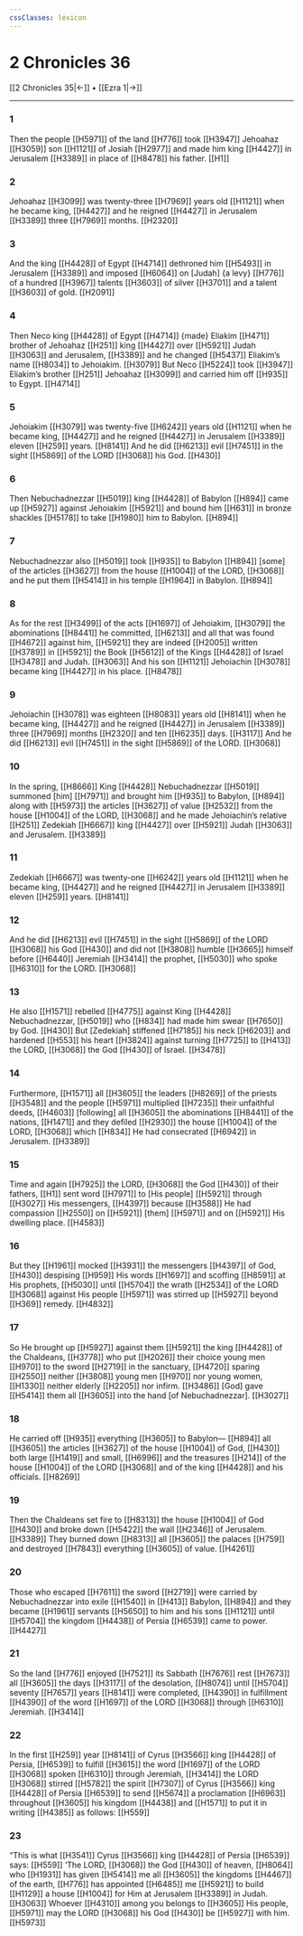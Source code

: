 ```yaml
---
cssClasses: lexicon
---
```


# 2 Chronicles 36

[[2 Chronicles 35|←]] • [[Ezra 1|→]]

---

### 1
Then the people [[H5971]] of the land [[H776]] took [[H3947]] Jehoahaz [[H3059]] son [[H1121]] of Josiah [[H2977]] and made him king [[H4427]] in Jerusalem [[H3389]] in place of [[H8478]] his father. [[H1]]

### 2
Jehoahaz [[H3099]] was twenty-three [[H7969]] years old [[H1121]] when he became king, [[H4427]] and he reigned [[H4427]] in Jerusalem [[H3389]] three [[H7969]] months. [[H2320]]

### 3
And the king [[H4428]] of Egypt [[H4714]] dethroned him [[H5493]] in Jerusalem [[H3389]] and imposed [[H6064]] on [Judah] {a levy} [[H776]] of a hundred [[H3967]] talents [[H3603]] of silver [[H3701]] and a talent [[H3603]] of gold. [[H2091]]

### 4
Then Neco king [[H4428]] of Egypt [[H4714]] {made} Eliakim [[H471]] brother of Jehoahaz [[H251]] king [[H4427]] over [[H5921]] Judah [[H3063]] and Jerusalem, [[H3389]] and he changed [[H5437]] Eliakim’s name [[H8034]] to Jehoiakim. [[H3079]] But Neco [[H5224]] took [[H3947]] Eliakim’s brother [[H251]] Jehoahaz [[H3099]] and carried him off [[H935]] to Egypt. [[H4714]]

### 5
Jehoiakim [[H3079]] was twenty-five [[H6242]] years old [[H1121]] when he became king, [[H4427]] and he reigned [[H4427]] in Jerusalem [[H3389]] eleven [[H259]] years. [[H8141]] And he did [[H6213]] evil [[H7451]] in the sight [[H5869]] of the LORD [[H3068]] his God. [[H430]]

### 6
Then Nebuchadnezzar [[H5019]] king [[H4428]] of Babylon [[H894]] came up [[H5927]] against Jehoiakim [[H5921]] and bound him [[H631]] in bronze shackles [[H5178]] to take [[H1980]] him to Babylon. [[H894]]

### 7
Nebuchadnezzar also [[H5019]] took [[H935]] to Babylon [[H894]] [some] of the articles [[H3627]] from the house [[H1004]] of the LORD, [[H3068]] and he put them [[H5414]] in his temple [[H1964]] in Babylon. [[H894]]

### 8
As for the rest [[H3499]] of the acts [[H1697]] of Jehoiakim, [[H3079]] the abominations [[H8441]] he committed, [[H6213]] and all that was found [[H4672]] against him, [[H5921]] they are indeed [[H2005]] written [[H3789]] in [[H5921]] the Book [[H5612]] of the Kings [[H4428]] of Israel [[H3478]] and Judah. [[H3063]] And his son [[H1121]] Jehoiachin [[H3078]] became king [[H4427]] in his place. [[H8478]]

### 9
Jehoiachin [[H3078]] was eighteen [[H8083]] years old [[H8141]] when he became king, [[H4427]] and he reigned [[H4427]] in Jerusalem [[H3389]] three [[H7969]] months [[H2320]] and ten [[H6235]] days. [[H3117]] And he did [[H6213]] evil [[H7451]] in the sight [[H5869]] of the LORD. [[H3068]]

### 10
In the spring, [[H8666]] King [[H4428]] Nebuchadnezzar [[H5019]] summoned [him] [[H7971]] and brought him [[H935]] to Babylon, [[H894]] along with [[H5973]] the articles [[H3627]] of value [[H2532]] from the house [[H1004]] of the LORD, [[H3068]] and he made Jehoiachin’s relative [[H251]] Zedekiah [[H6667]] king [[H4427]] over [[H5921]] Judah [[H3063]] and Jerusalem. [[H3389]]

### 11
Zedekiah [[H6667]] was twenty-one [[H6242]] years old [[H1121]] when he became king, [[H4427]] and he reigned [[H4427]] in Jerusalem [[H3389]] eleven [[H259]] years. [[H8141]]

### 12
And he did [[H6213]] evil [[H7451]] in the sight [[H5869]] of the LORD [[H3068]] his God [[H430]] and did not [[H3808]] humble [[H3665]] himself before [[H6440]] Jeremiah [[H3414]] the prophet, [[H5030]] who spoke [[H6310]] for the LORD. [[H3068]]

### 13
He also [[H1571]] rebelled [[H4775]] against King [[H4428]] Nebuchadnezzar, [[H5019]] who [[H834]] had made him swear [[H7650]] by God. [[H430]] But [Zedekiah] stiffened [[H7185]] his neck [[H6203]] and hardened [[H553]] his heart [[H3824]] against turning [[H7725]] to [[H413]] the LORD, [[H3068]] the God [[H430]] of Israel. [[H3478]]

### 14
Furthermore, [[H1571]] all [[H3605]] the leaders [[H8269]] of the priests [[H3548]] and the people [[H5971]] multiplied [[H7235]] their unfaithful deeds, [[H4603]] [following] all [[H3605]] the abominations [[H8441]] of the nations, [[H1471]] and they defiled [[H2930]] the house [[H1004]] of the LORD, [[H3068]] which [[H834]] He had consecrated [[H6942]] in Jerusalem. [[H3389]]

### 15
Time and again [[H7925]] the LORD, [[H3068]] the God [[H430]] of their fathers, [[H1]] sent word [[H7971]] to [His people] [[H5921]] through [[H3027]] His messengers, [[H4397]] because [[H3588]] He had compassion [[H2550]] on [[H5921]] [them] [[H5971]] and on [[H5921]] His dwelling place. [[H4583]]

### 16
But they [[H1961]] mocked [[H3931]] the messengers [[H4397]] of God, [[H430]] despising [[H959]] His words [[H1697]] and scoffing [[H8591]] at His prophets, [[H5030]] until [[H5704]] the wrath [[H2534]] of the LORD [[H3068]] against His people [[H5971]] was stirred up [[H5927]] beyond [[H369]] remedy. [[H4832]]

### 17
So He brought up [[H5927]] against them [[H5921]] the king [[H4428]] of the Chaldeans, [[H3778]] who put [[H2026]] their choice young men [[H970]] to the sword [[H2719]] in the sanctuary, [[H4720]] sparing [[H2550]] neither [[H3808]] young men [[H970]] nor young women, [[H1330]] neither elderly [[H2205]] nor infirm. [[H3486]] [God] gave [[H5414]] them all [[H3605]] into the hand [of Nebuchadnezzar]. [[H3027]]

### 18
He carried off [[H935]] everything [[H3605]] to Babylon— [[H894]] all [[H3605]] the articles [[H3627]] of the house [[H1004]] of God, [[H430]] both large [[H1419]] and small, [[H6996]] and the treasures [[H214]] of the house [[H1004]] of the LORD [[H3068]] and of the king [[H4428]] and his officials. [[H8269]]

### 19
Then the Chaldeans set fire to [[H8313]] the house [[H1004]] of God [[H430]] and broke down [[H5422]] the wall [[H2346]] of Jerusalem. [[H3389]] They burned down [[H8313]] all [[H3605]] the palaces [[H759]] and destroyed [[H7843]] everything [[H3605]] of value. [[H4261]]

### 20
Those who escaped [[H7611]] the sword [[H2719]] were carried by Nebuchadnezzar into exile [[H1540]] in [[H413]] Babylon, [[H894]] and they became [[H1961]] servants [[H5650]] to him and his sons [[H1121]] until [[H5704]] the kingdom [[H4438]] of Persia [[H6539]] came to power. [[H4427]]

### 21
So the land [[H776]] enjoyed [[H7521]] its Sabbath [[H7676]] rest [[H7673]] all [[H3605]] the days [[H3117]] of the desolation, [[H8074]] until [[H5704]] seventy [[H7657]] years [[H8141]] were completed, [[H4390]] in fulfillment [[H4390]] of the word [[H1697]] of the LORD [[H3068]] through [[H6310]] Jeremiah. [[H3414]]

### 22
In the first [[H259]] year [[H8141]] of Cyrus [[H3566]] king [[H4428]] of Persia, [[H6539]] to fulfill [[H3615]] the word [[H1697]] of the LORD [[H3068]] spoken [[H6310]] through Jeremiah, [[H3414]] the LORD [[H3068]] stirred [[H5782]] the spirit [[H7307]] of Cyrus [[H3566]] king [[H4428]] of Persia [[H6539]] to send [[H5674]] a proclamation [[H6963]] throughout [[H3605]] his kingdom [[H4438]] and [[H1571]] to put it in writing [[H4385]] as follows: [[H559]]

### 23
“This is what [[H3541]] Cyrus [[H3566]] king [[H4428]] of Persia [[H6539]] says: [[H559]] ‘The LORD, [[H3068]] the God [[H430]] of heaven, [[H8064]] who [[H1931]] has given [[H5414]] me  all [[H3605]] the kingdoms [[H4467]] of the earth, [[H776]] has appointed [[H6485]] me [[H5921]] to build [[H1129]] a house [[H1004]] for Him  at Jerusalem [[H3389]] in Judah. [[H3063]] Whoever [[H4310]] among you  belongs to [[H3605]] His people, [[H5971]] may the LORD [[H3068]] his God [[H430]] be [[H5927]] with him. [[H5973]]

